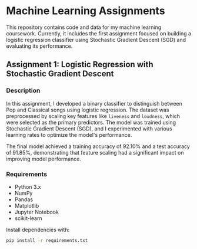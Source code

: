# Machine Learning Assignments

This repository contains code and data for my machine learning coursework. Currently, it includes the first assignment focused on building a logistic regression classifier using Stochastic Gradient Descent (SGD) and evaluating its performance.

## Assignment 1: Logistic Regression with Stochastic Gradient Descent

### Description

In this assignment, I developed a binary classifier to distinguish between Pop and Classical songs using logistic regression. The dataset was preprocessed by scaling key features like `liveness` and `loudness`, which were selected as the primary predictors. The model was trained using Stochastic Gradient Descent (SGD), and I experimented with various learning rates to optimize the model's performance.

The final model achieved a training accuracy of 92.10% and a test accuracy of 91.85%, demonstrating that feature scaling had a significant impact on improving model performance.


### Requirements

- Python 3.x
- NumPy
- Pandas
- Matplotlib
- Jupyter Notebook
- scikit-learn

Install dependencies with:

```bash
pip install -r requirements.txt


